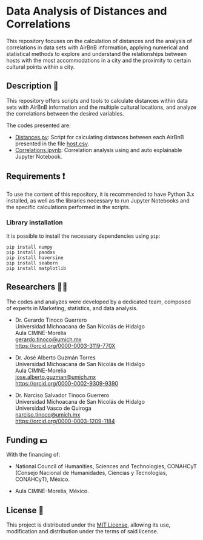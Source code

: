 # Data Analysis of Distances and Correlations
This repository focuses on the calculation of distances and the analysis of correlations in data sets with AirBnB information, applying numerical and statistical methods to explore and understand the relationships between hosts with the most accommodations in a city and the proximity to certain cultural points within a city.

## Description :memo:
This repository offers scripts and tools to calculate distances within data sets with AirBnB information and the multiple cultural locations, and analyze the correlations between the desired variables.

The codes presented are:

- [Distances.py](Distances.py): Script for calculating distances between each AirBnB presented in the file [host.csv](Information/hosts.tar.gz).
- [Correlations.ipynb](Correlations.ipynb): Correlation analysis using and auto explainable Jupyter Notebook.

## Requirements :exclamation:

To use the content of this repository, it is recommended to have Python 3.x installed, as well as the libraries necessary to run Jupyter Notebooks and the specific calculations performed in the scripts.


### Library installation

It is possible to install the necessary dependencies using `pip`:

    pip install numpy
    pip install pandas
    pip install haversine
    pip install seaborn
    pip install matplotlib

## Researchers :scientist:
The codes and analyzes were developed by a dedicated team, composed of experts in Marketing, statistics, and data analysis.
    
  - Dr. Gerardo Tinoco Guerrero<br>
    Universidad Michoacana de San Nicolás de Hidalgo<br>
    Aula CIMNE-Morelia<br>
    gerardo.tinoco@umich.mx<br>
    https://orcid.org/0000-0003-3119-770X

  - Dr. José Alberto Guzmán Torres<br>
    Universidad Michoacana de San Nicolás de Hidalgo<br>
    Aula CIMNE-Morelia<br>
    jose.alberto.guzman@umich.mx<br>
    https://orcid.org/0000-0002-9309-9390

  - Dr. Narciso Salvador Tinoco Guerrero<br>
    Universidad Michoacana de San Nicolás de Hidalgo<br>
    Universidad Vasco de Quiroga<br>
    narciso.tinoco@umich.mx<br>
    https://orcid.org/0000-0003-1209-1184


## Funding :dollar:
With the financing of:

  - National Council of Humanities, Sciences and Technologies, CONAHCyT (Consejo Nacional de Humanidades, Ciencias y Tecnologías, CONAHCyT), México.
  
  - Aula CIMNE-Morelia, México.

## License :bell:
This project is distributed under the [MIT License](LICENSE), allowing its use, modification and distribution under the terms of said license.
